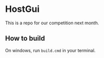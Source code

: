 # HostGui

This is a repo for our competition next month.

## How to build

On windows, run `build.cmd` in your terminal.

